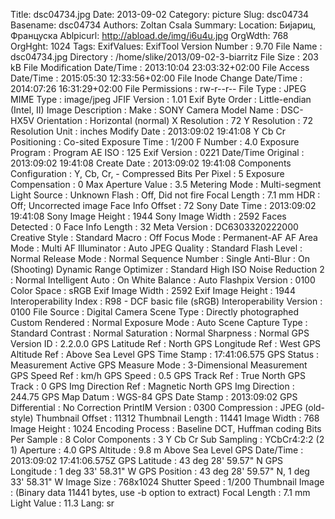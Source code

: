 Title: dsc04734.jpg
Date: 2013-09-02
Category: picture
Slug: dsc04734
Basename: dsc04734
Authors: Zoltan Csala
Summary:
Location: Бијариц, Француска
Ablpicurl: http://abload.de/img/i6u4u.jpg
OrgWdth: 768
OrgHght: 1024
Tags:
ExifValues: ExifTool Version Number : 9.70
            File Name : dsc04734.jpg
            Directory : /home/slike/2013/09-02-3-biarritz
            File Size : 203 kB
            File Modification Date/Time : 2013:10:04 23:03:32+02:00
            File Access Date/Time : 2015:05:30 12:33:56+02:00
            File Inode Change Date/Time : 2014:07:26 16:31:29+02:00
            File Permissions : rw-r--r--
            File Type : JPEG
            MIME Type : image/jpeg
            JFIF Version : 1.01
            Exif Byte Order : Little-endian (Intel, II)
            Image Description :
            Make : SONY
            Camera Model Name : DSC-HX5V
            Orientation : Horizontal (normal)
            X Resolution : 72
            Y Resolution : 72
            Resolution Unit : inches
            Modify Date : 2013:09:02 19:41:08
            Y Cb Cr Positioning : Co-sited
            Exposure Time : 1/200
            F Number : 4.0
            Exposure Program : Program AE
            ISO : 125
            Exif Version : 0221
            Date/Time Original : 2013:09:02 19:41:08
            Create Date : 2013:09:02 19:41:08
            Components Configuration : Y, Cb, Cr, -
            Compressed Bits Per Pixel : 5
            Exposure Compensation : 0
            Max Aperture Value : 3.5
            Metering Mode : Multi-segment
            Light Source : Unknown
            Flash : Off, Did not fire
            Focal Length : 7.1 mm
            HDR : Off; Uncorrected image
            Face Info Offset : 72
            Sony Date Time : 2013:09:02 19:41:08
            Sony Image Height : 1944
            Sony Image Width : 2592
            Faces Detected : 0
            Face Info Length : 32
            Meta Version : DC6303320222000
            Creative Style : Standard
            Macro : Off
            Focus Mode : Permanent-AF
            AF Area Mode : Multi
            AF Illuminator : Auto
            JPEG Quality : Standard
            Flash Level : Normal
            Release Mode : Normal
            Sequence Number : Single
            Anti-Blur : On (Shooting)
            Dynamic Range Optimizer : Standard
            High ISO Noise Reduction 2 : Normal
            Intelligent Auto : On
            White Balance : Auto
            Flashpix Version : 0100
            Color Space : sRGB
            Exif Image Width : 2592
            Exif Image Height : 1944
            Interoperability Index : R98 - DCF basic file (sRGB)
            Interoperability Version : 0100
            File Source : Digital Camera
            Scene Type : Directly photographed
            Custom Rendered : Normal
            Exposure Mode : Auto
            Scene Capture Type : Standard
            Contrast : Normal
            Saturation : Normal
            Sharpness : Normal
            GPS Version ID : 2.2.0.0
            GPS Latitude Ref : North
            GPS Longitude Ref : West
            GPS Altitude Ref : Above Sea Level
            GPS Time Stamp : 17:41:06.575
            GPS Status : Measurement Active
            GPS Measure Mode : 3-Dimensional Measurement
            GPS Speed Ref : km/h
            GPS Speed : 0.5
            GPS Track Ref : True North
            GPS Track : 0
            GPS Img Direction Ref : Magnetic North
            GPS Img Direction : 244.75
            GPS Map Datum : WGS-84
            GPS Date Stamp : 2013:09:02
            GPS Differential : No Correction
            PrintIM Version : 0300
            Compression : JPEG (old-style)
            Thumbnail Offset : 11312
            Thumbnail Length : 11441
            Image Width : 768
            Image Height : 1024
            Encoding Process : Baseline DCT, Huffman coding
            Bits Per Sample : 8
            Color Components : 3
            Y Cb Cr Sub Sampling : YCbCr4:2:2 (2 1)
            Aperture : 4.0
            GPS Altitude : 9.8 m Above Sea Level
            GPS Date/Time : 2013:09:02 17:41:06.575Z
            GPS Latitude : 43 deg 28' 59.57" N
            GPS Longitude : 1 deg 33' 58.31" W
            GPS Position : 43 deg 28' 59.57" N, 1 deg 33' 58.31" W
            Image Size : 768x1024
            Shutter Speed : 1/200
            Thumbnail Image : (Binary data 11441 bytes, use -b option to extract)
            Focal Length : 7.1 mm
            Light Value : 11.3
Lang: sr

